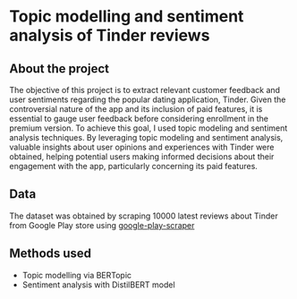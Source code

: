 # Topic modelling and sentiment analysis of Tinder reviews

## About the project 


The objective of this project is to extract relevant customer feedback and user sentiments regarding the popular dating application, Tinder. Given the controversial nature of the app and its inclusion of paid features, it is essential to gauge user feedback before considering enrollment in the premium version. To achieve this goal, I used topic modeling and sentiment analysis techniques. By leveraging topic modeling and sentiment analysis, valuable insights about user opinions and experiences with Tinder were obtained, helping potential users making informed decisions about their engagement with the app, particularly concerning its paid features.

## Data

The dataset was obtained by scraping 10000 latest reviews about Tinder from Google Play store using
[google-play-scraper](https://pypi.org/project/google-play-scraper/)


## Methods used 

* Topic modelling via BERTopic 
* Sentiment analysis with DistilBERT model

